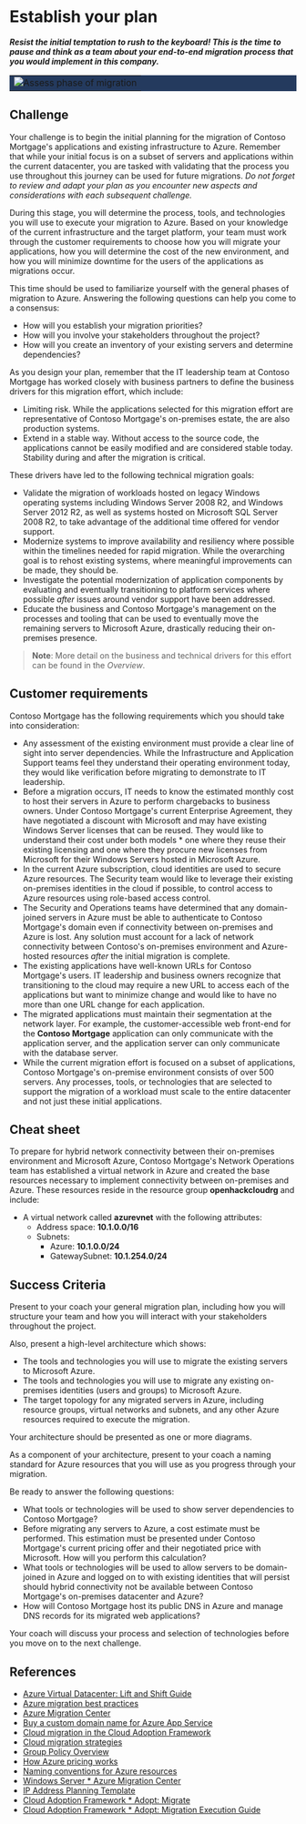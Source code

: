 # Establish your plan

***Resist the initial temptation to rush to the keyboard! This is the time to pause and think as a team about your end-to-end migration process that you would implement in this company.***

<table style="width: 100%; background-color: #243A5E; text-align: center">
<tr>
<td align="center"><img style="border: 0px" src="images/migrate_header_assess.png" alt="Assess phase of migration" /></td>
</tr>
</table>

## Challenge

Your challenge is to begin the initial planning for the migration of Contoso Mortgage's applications and existing infrastructure to Azure. Remember that while your initial focus is on a subset of servers and applications within the current datacenter, you are tasked with validating that the process you use throughout this journey can be used for future migrations. *Do not forget to review and adapt your plan as you encounter new aspects and considerations with each subsequent challenge.*

During this stage, you will determine the process, tools, and technologies you will use to execute your migration to Azure. Based on your knowledge of the current infrastructure and the target platform, your team must work through the customer requirements to choose how you will migrate your applications, how you will determine the cost of the new environment, and how you will minimize downtime for the users of the applications as migrations occur.

This time should be used to familiarize yourself with the general phases of migration to Azure. Answering the following questions can help you come to a consensus:

* How will you establish your migration priorities?
* How will you involve your stakeholders throughout the project?
* How will you create an inventory of your existing servers and determine dependencies?

As you design your plan, remember that the IT leadership team at Contoso Mortgage has worked closely with business partners to define the business drivers for this migration effort, which include:

* Limiting risk. While the applications selected for this migration effort are representative of Contoso Mortgage's on-premises estate, the are also production systems.
* Extend in a stable way. Without access to the source code, the applications cannot be easily modified and are considered stable today. Stability during and after the migration is critical.

These drivers have led to the following technical migration goals:

* Validate the migration of workloads hosted on legacy Windows operating systems including Windows Server 2008 R2, and Windows Server 2012 R2, as well as systems hosted on Microsoft SQL Server 2008 R2, to take advantage of the additional time offered for vendor support.
* Modernize systems to improve availability and resiliency where possible within the timelines needed for rapid migration. While the overarching goal is to rehost existing systems, where meaningful improvements can be made, they should be.
* Investigate the potential modernization of application components by evaluating and eventually transitioning to platform services where possible *after* issues around vendor support have been addressed.
* Educate the business and Contoso Mortgage's management on the processes and tooling that can be used to eventually move the remaining servers to Microsoft Azure, drastically reducing their on-premises presence.

> **Note**: More detail on the business and technical drivers for this effort can be found in the *Overview*.

## Customer requirements

Contoso Mortgage has the following requirements which you should take into consideration:

* Any assessment of the existing environment must provide a clear line of sight into server dependencies. While the Infrastructure and Application Support teams feel they understand their operating environment today, they would like verification before migrating to demonstrate to IT leadership.
* Before a migration occurs, IT needs to know the estimated monthly cost to host their servers in Azure to perform chargebacks to business owners. Under Contoso Mortgage's current Enterprise Agreement, they have negotiated a discount with Microsoft and may have existing Windows Server licenses that can be reused. They would like to understand their cost under both models * one where they reuse their existing licensing and one where they procure new licenses from Microsoft for their Windows Servers hosted in Microsoft Azure.
* In the current Azure subscription, cloud identities are used to secure Azure resources. The Security team would like to leverage their existing on-premises identities in the cloud if possible, to control access to Azure resources using role-based access control.
* The Security and Operations teams have determined that any domain-joined servers in Azure must be able to authenticate to Contoso Mortgage's domain even if connectivity between on-premises and Azure is lost. Any solution must account for a lack of network connectivity between Contoso's on-premises environment and Azure-hosted resources *after* the initial migration is complete.
* The existing applications have well-known URLs for Contoso Mortgage's users. IT leadership and business owners recognize that transitioning to the cloud may require a new URL to access each of the applications but want to minimize change and would like to have no more than one URL change for each application.
* The migrated applications must maintain their segmentation at the network layer. For example, the customer-accessible web front-end for the **Contoso Mortgage** application can only communicate with the application server, and the application server can only communicate with the database server.
* While the current migration effort is focused on a subset of applications, Contoso Mortgage's on-premise environment consists of over 500 servers. Any processes, tools, or technologies that are selected to support the migration of a workload must scale to the entire datacenter and not just these initial applications.

## Cheat sheet

To prepare for hybrid network connectivity between their on-premises environment and Microsoft Azure, Contoso Mortgage's Network Operations team has established a virtual network in Azure and created the base resources necessary to implement connectivity between on-premises and Azure. These resources reside in the resource group **openhackcloudrg** and include:

* A virtual network called **azurevnet** with the following attributes:
    * Address space: **10.1.0.0/16**
    * Subnets:
        * Azure: **10.1.0.0/24**
        * GatewaySubnet: **10.1.254.0/24**

## Success Criteria

Present to your coach your general migration plan, including how you will structure your team and how you will interact with your stakeholders throughout the project.

Also, present a high-level architecture which shows:

* The tools and technologies you will use to migrate the existing servers to Microsoft Azure.
* The tools and technologies you will use to migrate any existing on-premises identities (users and groups) to Microsoft Azure.
* The target topology for any migrated servers in Azure, including resource groups, virtual networks and subnets, and any other Azure resources required to execute the migration.

Your architecture should be presented as one or more diagrams.

As a component of your architecture, present to your coach a naming standard for Azure resources that you will use as you progress through your migration.

Be ready to answer the following questions:

* What tools or technologies will be used to show server dependencies to Contoso Mortgage?  
* Before migrating any servers to Azure, a cost estimate must be performed. This estimation must be presented under Contoso Mortgage's current pricing offer and their negotiated price with Microsoft. How will you perform this calculation?
* What tools or technologies will be used to allow servers to be domain-joined in Azure and logged on to with existing identities that will persist should hybrid connectivity not be available between Contoso Mortgage's on-premises datacenter and Azure?
* How will Contoso Mortgage host its public DNS in Azure and manage DNS records for its migrated web applications?

Your coach will discuss your process and selection of technologies before you move on to the next challenge.

## References

* <a href="https://azure.microsoft.com/mediahandler/files/resourcefiles/azure-virtual-datacenter-lift-and-shift-guide/Azure_Virtual_Datacenter_Lift_and_Shift_Guide.pdf" target="_blank">Azure Virtual Datacenter: Lift and Shift Guide</a>
* <a href="https://docs.microsoft.com/azure/architecture/cloud-adoption/migrate/azure-best-practices/" target="_blank">Azure migration best practices</a>
* <a href="https://azure.microsoft.com/migration/" target="_blank">Azure Migration Center</a>
* <a href="https://docs.microsoft.com/azure/app-service/manage-custom-dns-buy-domain" target="_blank">Buy a custom domain name for Azure App Service</a>
* <a href="https://docs.microsoft.com/azure/architecture/cloud-adoption/migrate/" target="_blank">Cloud migration in the Cloud Adoption Framework</a>
* <a href="https://azure.microsoft.com/en-us/migration/migration-journey/#migration-steps" target="_blank">Cloud migration strategies</a>
* <a href="https://docs.microsoft.com/previous-versions/windows/it-pro/windows-server-2012-r2-and-2012/" target="_blank">Group Policy Overview</a>
* <a href="https://azure.microsoft.com/pricing/" target="_blank">How Azure pricing works</a>
* <a href="https://docs.microsoft.com/azure/architecture/best-practices/naming-conventions" target="_blank">Naming conventions for Azure resources</a>
* <a href="https://azure.microsoft.com/migration/windows-server/" target="_blank">Windows Server * Azure Migration Center</a>
* <a href="https://github.com/jonathan-vella/architecting-for-success/blob/main/102-Azure-Landing-Zones/docs/Azure%20Network%20Documentation%20Template.xlsx" target="_blank">IP Address Planning Template</a>
* <a href="https://learn.microsoft.com/en-us/azure/cloud-adoption-framework/migrate/" target="_blank">Cloud Adoption Framework * Adopt: Migrate</a>
* <a href="https://github.com/Azure/migration" target="_blank">Cloud Adoption Framework * Adopt: Migration Execution Guide</a>